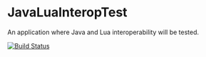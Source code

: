 JavaLuaInteropTest
==================

An application where Java and Lua interoperability will be tested.

[![Build Status](https://travis-ci.org/skiwi2/JavaLuaInteropTest.svg?branch=master)](https://travis-ci.org/skiwi2/JavaLuaInteropTest?branch=master)
